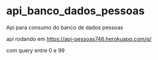# api_banco_dados_pessoas
Api para consumo do banco de dados pessoas

api rodando em https://api-pessoas746.herokuapp.com/q/<query>

com query entre 0 e 99